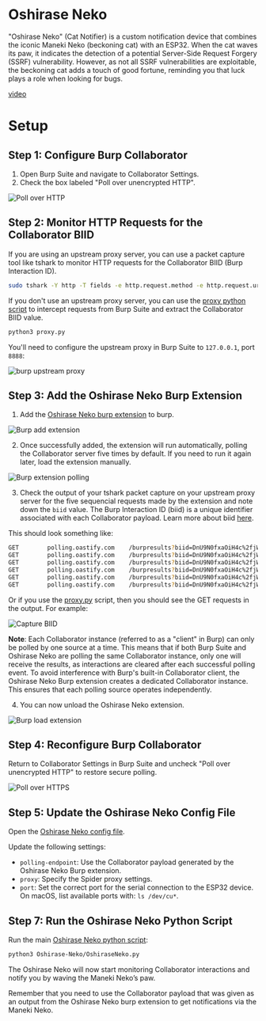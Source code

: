 # Oshirase Neko

"Oshirase Neko" (Cat Notifier) is a custom notification device that combines the iconic Maneki Neko (beckoning cat) with an ESP32. When the cat waves its paw, it indicates the detection of a potential Server-Side Request Forgery (SSRF) vulnerability. However, as not all SSRF vulnerabilities are exploitable, the beckoning cat adds a touch of good fortune, reminding you that luck plays a role when looking for bugs.

[video](https://www.youtube.com/watch?v=eBev7EduBZg)

# Setup

## Step 1: Configure Burp Collaborator

1. Open Burp Suite and navigate to Collaborator Settings.
2. Check the box labeled "Poll over unencrypted HTTP".

![Poll over HTTP](images/poll-over-http.png)


## Step 2: Monitor HTTP Requests for the Collaborator BIID

If you are using an upstream proxy server, you can use a packet capture tool like tshark to monitor HTTP requests for the Collaborator BIID (Burp Interaction ID).

```bash
sudo tshark -Y http -T fields -e http.request.method -e http.request.uri -e http.host -e http.request.uri
```

If you don't use an upstream proxy server, you can use the [proxy python script](/Oshirase-Neko/misc/proxy.py) to intercept requests from Burp Suite and extract the Collaborator BIID value. 

```bash
python3 proxy.py
```

You'll need to configure the upstream proxy in Burp Suite to `127.0.0.1`, port `8888`: 

![burp upstream proxy](images/burp-upstream-proxy.png)


## Step 3: Add the Oshirase Neko Burp Extension

1. Add the [Oshirase Neko burp extension](/Oshirase-Neko/burp-extension/main.py) to burp.

![Burp add extension](images/burp-add-extension.png)

2. Once successfully added, the extension will run automatically, polling the Collaborator server five times by default. If you need to run it again later, load the extension manually.

![Burp extension polling](images/burp-extension-polling.png)

3. Check the output of your tshark packet capture on your upstream proxy server for the five sequencial requests made by the extension and note down the `biid` value. The Burp Interaction ID (biid) is a unique identifier associated with each Collaborator payload. Learn more about biid [here](https://www.richardosgood.com/posts/burp-suite-collaborator-recovery/). 

This should look something like:

```bash
GET        polling.oastify.com    /burpresults?biid=DnU9N0fxaOiH4c%2fjWJhAE5ILBGSyzdeKNKZnlBXodTg%3d
GET        polling.oastify.com    /burpresults?biid=DnU9N0fxaOiH4c%2fjWJhAE5ILBGSyzdeKNKZnlBXodTg%3d
GET        polling.oastify.com    /burpresults?biid=DnU9N0fxaOiH4c%2fjWJhAE5ILBGSyzdeKNKZnlBXodTg%3d
GET        polling.oastify.com    /burpresults?biid=DnU9N0fxaOiH4c%2fjWJhAE5ILBGSyzdeKNKZnlBXodTg%3d
GET        polling.oastify.com    /burpresults?biid=DnU9N0fxaOiH4c%2fjWJhAE5ILBGSyzdeKNKZnlBXodTg%3d
GET        polling.oastify.com    /burpresults?biid=DnU9N0fxaOiH4c%2fjWJhAE5ILBGSyzdeKNKZnlBXodTg%3d
```

Or if you use the [proxy.py](/Oshirase-Neko/misc/proxy.py) script, then you should see the GET requests in the output. For example:

![Capture BIID](images/capture-biid.png)

**Note**: Each Collaborator instance (referred to as a "client" in Burp) can only be polled by one source at a time. This means that if both Burp Suite and Oshirase Neko are polling the same Collaborator instance, only one will receive the results, as interactions are cleared after each successful polling event. To avoid interference with Burp's built-in Collaborator client, the Oshirase Neko Burp extension creates a dedicated Collaborator instance. This ensures that each polling source operates independently.

4. You can now unload the Oshirase Neko extension.

![Burp load extension](images/burp-extension-unload.png)


## Step 4: Reconfigure Burp Collaborator

Return to Collaborator Settings in Burp Suite and uncheck "Poll over unencrypted HTTP" to restore secure polling.

![Poll over HTTPS](images/poll-over-https.png)


## Step 5: Update the Oshirase Neko Config File

Open the [Oshirase Neko config file](/Oshirase-Neko/config.ini).

Update the following settings:

- `polling-endpoint`: Use the Collaborator payload generated by the Oshirase Neko Burp extension.
- `proxy`: Specify the Spider proxy settings.
- `port`: Set the correct port for the serial connection to the ESP32 device. On macOS, list available ports with: `ls /dev/cu*`.


## Step 7: Run the Oshirase Neko Python Script

Run the main [Oshirase Neko python script](/Oshirase-Neko/OshiraseNeko.py):

```bash
python3 Oshirase-Neko/OshiraseNeko.py
```

The Oshirase Neko will now start monitoring Collaborator interactions and notify you by waving the Maneki Neko’s paw.

Remember that you need to use the Collaborator payload that was given as an output from the Oshirase Neko burp extension to get notifications via the Maneki Neko.
